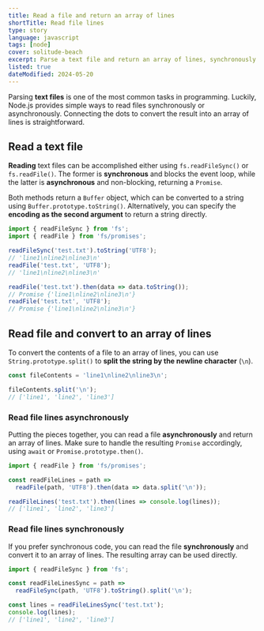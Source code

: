 ```yaml
---
title: Read a file and return an array of lines
shortTitle: Read file lines
type: story
language: javascript
tags: [node]
cover: solitude-beach
excerpt: Parse a text file and return an array of lines, synchronously or asynchronously, using Node.js.
listed: true
dateModified: 2024-05-20
---
```


Parsing **text files** is one of the most common tasks in programming. Luckily, Node.js provides simple ways to read files synchronously or asynchronously. Connecting the dots to convert the result into an array of lines is straightforward.

## Read a text file

**Reading** text files can be accomplished either using `fs.readFileSync()` or `fs.readFile()`. The former is **synchronous** and blocks the event loop, while the latter is **asynchronous** and non-blocking, returning a `Promise`.

Both methods return a `Buffer` object, which can be converted to a string using `Buffer.prototype.toString()`. Alternatively, you can specify the **encoding as the second argument** to return a string directly.

```js
import { readFileSync } from 'fs';
import { readFile } from 'fs/promises';

readFileSync('test.txt').toString('UTF8');
// 'line1\nline2\nline3\n'
readFile('test.txt', 'UTF8');
// 'line1\nline2\nline3\n'

readFile('test.txt').then(data => data.toString());
// Promise {'line1\nline2\nline3\n'}
readFile('test.txt', 'UTF8');
// Promise {'line1\nline2\nline3\n'}
```

## Read file and convert to an array of lines

To convert the contents of a file to an array of lines, you can use `String.prototype.split()` to **split the string by the newline character** (`\n`).

```js
const fileContents = 'line1\nline2\nline3\n';

fileContents.split('\n');
// ['line1', 'line2', 'line3']
```

### Read file lines asynchronously

Putting the pieces together, you can read a file **asynchronously** and return an array of lines. Make sure to handle the resulting `Promise` accordingly, using `await` or `Promise.prototype.then()`.

```js
import { readFile } from 'fs/promises';

const readFileLines = path =>
  readFile(path, 'UTF8').then(data => data.split('\n'));

readFileLines('test.txt').then(lines => console.log(lines));
// ['line1', 'line2', 'line3']
```

### Read file lines synchronously

If you prefer synchronous code, you can read the file **synchronously** and convert it to an array of lines. The resulting array can be used directly.

```js
import { readFileSync } from 'fs';

const readFileLinesSync = path =>
  readFileSync(path, 'UTF8').toString().split('\n');

const lines = readFileLinesSync('test.txt');
console.log(lines);
// ['line1', 'line2', 'line3']
```
